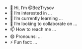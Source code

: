 - 👋 Hi, I’m @BezTrysov
- 👀 I’m interested in ...
- 🌱 I’m currently learning ...
- 💞️ I’m looking to collaborate on ...
- 📫 How to reach me ...
- 😄 Pronouns: ...
- ⚡ Fun fact: ...

<!---
BezTrysov/BezTrysov is a ✨ special ✨ repository because its `README.md` (this file) appears on your GitHub profile.
You can click the Preview link to take a look at your changes.
--->
